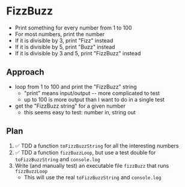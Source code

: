 # FizzBuzz

- Print something for every number from 1 to 100
- For most numbers, print the number
- If it is divisible by 3, print "Fizz" instead
- If it is divisible by 5, print "Buzz" instead
- If it is divisible by 3 and 5, print "FizzBuzz" instead

## Approach

- loop from 1 to 100 and print the "FizzBuzz" string
    - "print" means input/output -- more complicated to test
    - up to 100 is more output than I want to do in a single test
- get the "FizzBuzz string" for a given number
    - this seems easy to test: number in, string out

## Plan

1. ✅ TDD a function `toFizzBuzzString` for all the interesting numbers
2. ✅ TDD a function `fizzBuzzLoop`, but use a test double for `toFizzBuzzString` and
   `console.log`
3. Write (and manually test) an executable file `fizzBuzz` that runs `fizzBuzzLoop`
    - This will use the real `toFizzBuzzString` and `console.log`